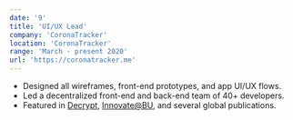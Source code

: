 ```yaml
---
date: '9'
title: 'UI/UX Lead'
company: 'CoronaTracker'
location: 'CoronaTracker'
range: 'March - present 2020'
url: 'https://coronatracker.me'
---
```


- Designed all wireframes, front-end prototypes, and app UI/UX flows.
- Led a decentralized front-end and back-end team of 40+ developers.
- Featured in [Decrypt](https://decrypt.co/25951/new-blockchain-app-tracks-covid-19-symptoms-reduce-hospital-overload), [Innovate@BU](http://www.bu.edu/innovate/bu-student-and-alumni-entrepreneurs-use-their-platforms-to-support-covid-19-efforts/), and several global publications.
